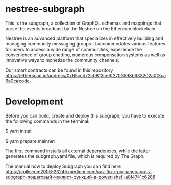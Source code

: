 # nestree-subgraph
This is the subgraph, a collection of GraphQL schemas and mappings that parse the events broadcast by the Nestree on the Ethereum blockchain.

Nestree is an advanced platform that specializes in effectively building and managing community messaging groups. It accommodates various features for users to access a wide range of communities, experience the convenience of group chatting, numerous compensation systems as well as innovative ways to monetize the community channels.

Our smart contracts can be found in this repository https://etherscan.io/address/0x65ccd72c0813ce6f2703593b633202a0f3ca6a0c#code.

# Development
Before you can build, create and deploy this subgraph, you have to execute the following commands in the terminal:

$ yarn install

$ yarn prepare:mainnet

The first command installs all external dependencies, while the latter generates the subgraph.yaml file, which is required by The Graph.

The manual how to deploy Subgraph you can find here https://colliseum2006-23245.medium.com/как-быстро-задеплоить-subgraph-пошаговый-чеклист-функций-в-power-shell-a8f4741c6288
